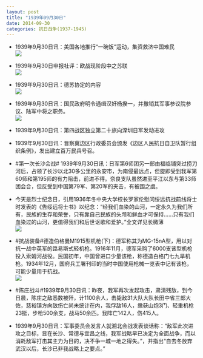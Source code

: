 ```yaml
---
layout: post
title: "1939年09月30日"
date: 2014-09-30
categories: 抗日战争(1937-1945)
---
```


<meta name="referrer" content="no-referrer" />

- 1939年9月30日讯：美国各地推行“一碗饭”运动，集资救济中国难民 <br/><img src="https://ww1.sinaimg.cn/large/aca367d8jw1ekuvghe4mhj204c0ctgma.jpg" />

- 1939年9月30日申报社评：欧战现阶段中之苏联 <br/><img src="https://ww2.sinaimg.cn/large/aca367d8jw1ekutpkpbkxj20r90yce2v.jpg" />

- 1939年9月30日讯：德苏协定的内容 <br/><img src="https://ww2.sinaimg.cn/large/aca367d8jw1ekurzxail5j20k00e4td7.jpg" />

- 1939年9月30日讯：国民政府明令通缉汉奸杨揆一，并撤销其军事参议院参议、陆军中将之职务。 <br/><img src="https://ww4.sinaimg.cn/large/aca367d8jw1ekuilv3jmqj204706bt8q.jpg" />

- 1939年9月30日讯：第四战区独立第二十旅向深圳日军发动进攻 

- 1939年9月30日讯：晋察冀边区行政委员会颁发《边区人民抗日自卫队暂行组织条例》，发出建立百万民兵号召。 

- #第一次长沙会战# 1939年9月30日讯：日军第6师团另一部由福临铺突过捞刀河后，占领了长沙以北30多公里的永安市，为南侵最远点，但旋即受到我军第60师和第195师的有力阻击，前进不得。奈良支队虽然进至平江以东与第33师团会合，但反受到中国第79军、第20军的夹击，有被围之虞。 

- 今天是烈士纪念日，引用1936年冬中央大学校长罗家伦慰问绥远抗战前线将士时发表的《告绥远将士书》以纪念：“经我们血染的山河，一定永久为我们所有，民族的生存和荣誉，只有靠自己民族的头颅和鲜血才可保持……只有我们血染过的山河，更值得我们和后世讴歌和爱护。”全文详见长微薄 <br/><img src="https://ww3.sinaimg.cn/large/aca367d8gw1eku9fhqm3cj20c80gc418.jpg" />

- #抗战装备#德造伯格曼M1915型机枪(下)：德军称其为MG-15nA型，用以对抗一战中英军的路易斯式轻机枪。1916年11月，德军采购了6000支该型机枪投入索姆河战役。民国初年，中国曾进口少量该枪，称德造白格门七九旱机枪。1934年12月，国府兵工署刊印的当时中国使用枪械一览表中记有该枪，可能少量用于抗战。 <br/><img src="https://ww4.sinaimg.cn/large/aca367d8jw1eku81pljxhj20ce0nytct.jpg" />

- #陈庄战斗#1939年9月30日讯：昨夜，我军再次发起攻击，肃清残敌，到今日晨，陈庄之敌悉数被歼，计1100余人，击毙敌31大队大队长田中省三郎大佐，慈裕镇方向敌伤亡尚未统计在内，我俘敌16人，缴获山炮3门、轻重机枪23挺，步枪500余支，战马50余匹。我阵亡142人，伤415人。 

- 1939年9月30日讯：军事委员会发言人就湘北会战发表谈话称：“敌军此次进攻之目标，显在长沙、常德与宜昌之线，我军战略早已决定为全面战争，而以消耗敌军打击其主力为目的，决不争一城一地之得失。”，并指出“自去冬放弃武汉以后，长沙已非我战略上之要点。” 

